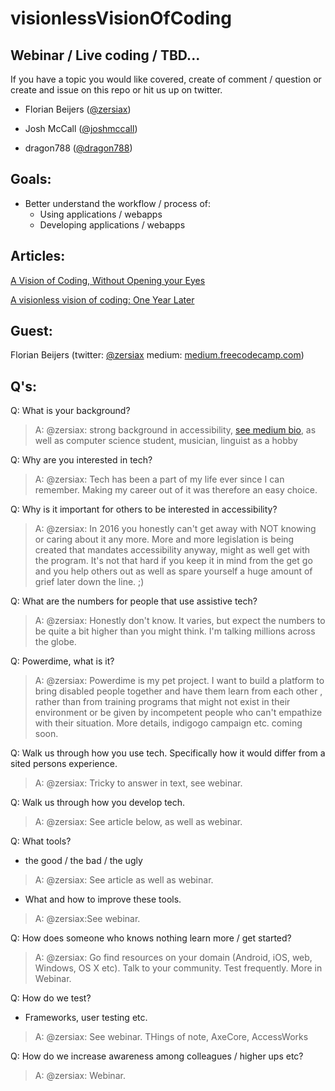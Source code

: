 # visionlessVisionOfCoding

## Webinar / Live coding / TBD...
If you have a topic you would like covered, create of comment / question or create and issue on this repo or hit us up on twitter. 

- Florian Beijers ([@zersiax](https://twitter.com/zersiax))

- Josh McCall ([@joshmccall](https://twitter.com/joshmccall))

- dragon788 ([@dragon788](https://twitter.com/dragon788))

## Goals: 
- Better understand the workflow / process of:
  - Using applications / webapps
  - Developing applications / webapps


## Articles:

[A Vision of Coding, Without Opening your Eyes](https://medium.freecodecamp.com/looking-back-to-what-started-it-all-731ef5424aec#.flvcxn7kr)

[A visionless vision of coding: One Year Later](https://medium.com/@zersiax/a-visionless-vision-of-coding-one-year-later-f1c457d70489#.iiwt3bqzg)

## Guest: 
Florian Beijers (twitter: [@zersiax](https://twitter.com/zersiax) medium: [medium.freecodecamp.com](https://medium.freecodecamp.com/@zersiax))

## Q's: 
Q: What is your background? 
>A: @zersiax: strong background in accessibility, [see medium bio](https://medium.freecodecamp.com/@zersiax), as well as computer science student, musician, linguist as a hobby

Q: Why are you interested in tech?
>A: @zersiax: Tech has been a part of my life ever since I can remember. Making my career out of it was therefore an easy choice.

Q: Why is it important for others to be interested in accessibility?
>A: @zersiax: In 2016 you honestly can't get away with NOT knowing or caring about it any more. More and more legislation is being created that mandates accessibility anyway, might as well get with the program. It's not that hard if you keep it in mind from the get go and you help others out as well as spare yourself a huge amount of grief later down the line. ;)

Q: What are the numbers for people that use assistive  tech? 
>A: @zersiax: Honestly don't know. It varies, but expect the numbers to be quite a bit higher than you might think. I'm talking millions across the globe.
 
Q: Powerdime, what is it?
>A: @zersiax: Powerdime is my pet project. I want to build a platform to bring disabled people together and have them learn from each other , rather than from training programs that might not exist in their environment or be given by incompetent people who can't empathize with their situation. More details, indigogo campaign etc. coming soon.

Q: Walk us through how you use tech. Specifically how it would differ from a sited persons experience.
>A: @zersiax: Tricky to answer in text, see webinar.
 
Q: Walk us through how you develop tech.
>A: @zersiax: See article below, as well as webinar.

Q: What tools?
  - the good / the bad / the ugly

>A: @zersiax: See article as well as webinar.
 
 
   - What and how to improve these tools. 

>A: @zersiax:See webinar.

Q: How does someone who knows nothing learn more / get started?
>A: @zersiax: Go find resources on your domain (Android, iOS, web, Windows, OS X etc). Talk to your community. Test frequently. More in Webinar.


Q: How do we test? 
- Frameworks, user testing etc. 

>A: @zersiax: See webinar. THings of note, AxeCore, AccessWorks   

Q: How do we increase awareness among colleagues / higher ups etc?
>A: @zersiax: Webinar.

